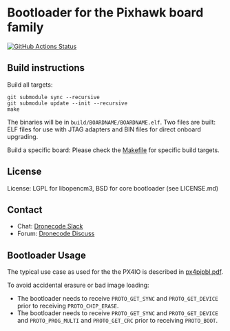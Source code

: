 # Bootloader for the Pixhawk board family

[![GitHub Actions Status](https://github.com/PX4/PX4-Bootloader/workflows/Build%20and%20Deploy/badge.svg?branch=master)](https://github.com/PX4/PX4-Bootloader/actions?query=branch%3Amaster)

## Build instructions

Build all targets:

```
git submodule sync --recursive
git submodule update --init --recursive
make
```

The binaries will be in `build/BOARDNAME/BOARDNAME.elf`. Two files are built: ELF files for use with JTAG adapters and BIN files for direct onboard upgrading.

Build a specific board: Please check the [Makefile](Makefile) for specific build targets.

## License

License: LGPL for libopencm3, BSD for core bootloader (see LICENSE.md)

## Contact

  * Chat: [Dronecode Slack](http://slack.px4.io)
  * Forum: [Dronecode Discuss](http://discuss.px4.io)

## Bootloader Usage

The typical use case as used for the the PX4IO is described in [px4pipbl.pdf](https://github.com/PX4/Bootloader/files/3955700/px4pipbl.pdf).

To avoid accidental erasure or bad image loading:

- The bootloader needs to receive `PROTO_GET_SYNC` and `PROTO_GET_DEVICE` prior to receiving `PROTO_CHIP_ERASE`.
- The bootloader needs to receive `PROTO_GET_SYNC` and `PROTO_GET_DEVICE` and `PROTO_PROG_MULTI` and `PROTO_GET_CRC` prior to receiving `PROTO_BOOT`.
